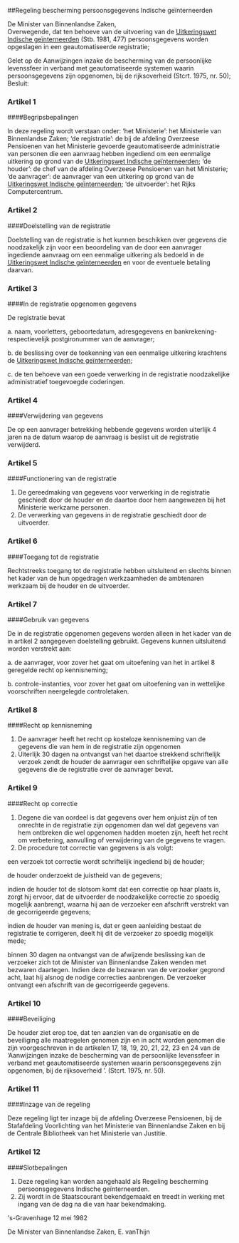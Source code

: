 <meta http-equiv='Content-Type' content='text/html; charset=utf-8' />

##Regeling bescherming persoonsgegevens Indische geïnterneerden

De Minister van Binnenlandse Zaken,  
Overwegende, dat ten behoeve van de uitvoering van de [Uitkeringswet Indische geïnterneerden](../../../../../../../wet/uitkeringswet/indische/geïnterneerden/BWBR0003419/README.md) (Stb. 1981, 477) persoonsgegevens worden opgeslagen in een geautomatiseerde registratie;

Gelet op de Aanwijzingen inzake de bescherming van de persoonlijke levenssfeer in verband met geautomatiseerde systemen waarin persoonsgegevens zijn opgenomen, bij de rijksoverheid (Stcrt. 1975, nr. 50);
Besluit:    

### Artikel  1  

####Begripsbepalingen

In deze regeling wordt verstaan onder:   ‘het Ministerie’:  het Ministerie van Binnenlandse Zaken;    ‘de registratie’:  de bij de afdeling Overzeese Pensioenen van het Ministerie gevoerde geautomatiseerde administratie van personen die een aanvraag hebben ingediend om een eenmalige uitkering op grond van de [Uitkeringswet Indische geïnterneerden](../../../../../../../wet/uitkeringswet/indische/geïnterneerden/BWBR0003419/README.md);    ‘de houder’:  de chef van de afdeling Overzeese Pensioenen van het Ministerie;    ‘de aanvrager’:  de aanvrager van een uitkering op grond van de [Uitkeringswet Indische geïnterneerden](../../../../../../../wet/uitkeringswet/indische/geïnterneerden/BWBR0003419/README.md);    ‘de uitvoerder’:  het Rijks Computercentrum.     

### Artikel  2  

####Doelstelling van de registratie

Doelstelling van de registratie is het kunnen beschikken over gegevens die noodzakelijk zijn voor een beoordeling van de door een aanvrager ingediende aanvraag om een eenmalige uitkering als bedoeld in de [Uitkeringswet Indische geïnterneerden](../../../../../../../wet/uitkeringswet/indische/geïnterneerden/BWBR0003419/README.md) en voor de eventuele betaling daarvan.  

### Artikel  3  

####In de registratie opgenomen gegevens

De registratie bevat 

a. naam, voorletters, geboortedatum, adresgegevens en bankrekening- respectievelijk postgironummer van de aanvrager;  

b. de beslissing over de toekenning van een eenmalige uitkering krachtens de [Uitkeringswet Indische geïnterneerden](../../../../../../../wet/uitkeringswet/indische/geïnterneerden/BWBR0003419/README.md);  

c. de ten behoeve van een goede verwerking in de registratie noodzakelijke administratief toegevoegde coderingen.    

### Artikel  4  

####Verwijdering van gegevens

De op een aanvrager betrekking hebbende gegevens worden uiterlijk 4 jaren na de datum waarop de aanvraag is beslist uit de registratie verwijderd.  

### Artikel  5  

####Functionering van de registratie

1.  De gereedmaking van gegevens voor verwerking in de registratie geschiedt door de houder en de daartoe door hem aangewezen bij het Ministerie werkzame personen.   
2.  De verwerking van gegevens in de registratie geschiedt door de uitvoerder.   

### Artikel  6  

####Toegang tot de registratie

Rechtstreeks toegang tot de registratie hebben uitsluitend en slechts binnen het kader van de hun opgedragen werkzaamheden de ambtenaren werkzaam bij de houder en de uitvoerder.  

### Artikel  7  

####Gebruik van gegevens

De in de registratie opgenomen gegevens worden alleen in het kader van de in artikel 2 aangegeven doelstelling gebruikt. Gegevens kunnen uitsluitend worden verstrekt aan: 

a. de aanvrager, voor zover het gaat om uitoefening van het in artikel 8 geregelde recht op kennisneming;  

b. controle-instanties, voor zover het gaat om uitoefening van in wettelijke voorschriften neergelegde controletaken.    

### Artikel  8  

####Recht op kennisneming

1.  De aanvrager heeft het recht op kosteloze kennisneming van de gegevens die van hem in de registratie zijn opgenomen   
2.  Uiterlijk 30 dagen na ontvangst van het daartoe strekkend schriftelijk verzoek zendt de houder de aanvrager een schriftelijke opgave van alle gegevens die de registratie over de aanvrager bevat.   

### Artikel  9  

####Recht op correctie

1.  Degene die van oordeel is dat gegevens over hem onjuist zijn of ten onrechte in de registratie zijn opgenomen dan wel dat gegevens van hem ontbreken die wel opgenomen hadden moeten zijn, heeft het recht om verbetering, aanvulling of verwijdering van de gegevens te vragen.   
2.  De procedure tot correctie van gegevens is als volgt: 

een verzoek tot correctie wordt schriftelijk ingediend bij de houder;  

de houder onderzoekt de juistheid van de gegevens;  

indien de houder tot de slotsom komt dat een correctie op haar plaats is, zorgt hij ervoor, dat de uitvoerder de noodzakelijke correctie zo spoedig mogelijk aanbrengt, waarna hij aan de verzoeker een afschrift verstrekt van de gecorrigeerde gegevens;  

indien de houder van mening is, dat er geen aanleiding bestaat de registratie te corrigeren, deelt hij dit de verzoeker zo spoedig mogelijk mede;  

binnen 30 dagen na ontvangst van de afwijzende beslissing kan de verzoeker zich tot de Minister van Binnenlandse Zaken wenden met bezwaren daartegen. Indien deze de bezwaren van de verzoeker gegrond acht, laat hij alsnog de nodige correcties aanbrengen. De verzoeker ontvangt een afschrift van de gecorrigeerde gegevens.     

### Artikel  10  

####Beveiliging

De houder ziet erop toe, dat ten aanzien van de organisatie en de beveiliging alle maatregelen genomen zijn en in acht worden genomen die zijn voorgeschreven in de artikelen 17, 18, 19, 20, 21, 22, 23 en 24 van de ‘Aanwijzingen inzake de bescherming van de persoonlijke levenssfeer in verband met geautomatiseerde systemen waarin persoonsgegevens zijn opgenomen, bij de rijksoverheid ’. (Stcrt. 1975, nr. 50).  

### Artikel  11  

####Inzage van de regeling

Deze regeling ligt ter inzage bij de afdeling Overzeese Pensioenen, bij de Stafafdeling Voorlichting van het Ministerie van Binnenlandse Zaken en bij de Centrale Bibliotheek van het Ministerie van Justitie.  

### Artikel  12  

####Slotbepalingen

1.  Deze regeling kan worden aangehaald als Regeling bescherming persoonsgegevens Indische geïnterneerden.   
2.  Zij wordt in de Staatscourant bekendgemaakt en treedt in werking met ingang van de dag na die van haar bekendmaking.   

's-Gravenhage 
12 mei 1982    

De 
Minister van Binnenlandse Zaken, 
E. vanThijn    
